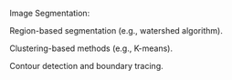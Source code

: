 Image Segmentation:

Region-based segmentation (e.g., watershed algorithm).

Clustering-based methods (e.g., K-means).

Contour detection and boundary tracing.
